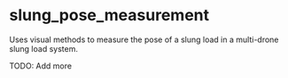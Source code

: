 # slung_pose_measurement
Uses visual methods to measure the pose of a slung load in a multi-drone slung load system.

TODO: Add more
